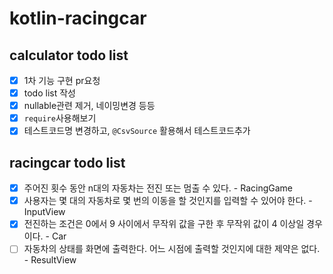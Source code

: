 # kotlin-racingcar

## calculator todo list
* [x] 1차 기능 구현 pr요청
* [x] todo list 작성
* [x] nullable관련 제거, 네이밍변경 등등
* [x] `require`사용해보기
* [x] 테스트코드명 변경하고, `@CsvSource` 활용해서 테스트코드추가

## racingcar todo list
- [x] 주어진 횟수 동안 n대의 자동차는 전진 또는 멈출 수 있다. - RacingGame
- [x] 사용자는 몇 대의 자동차로 몇 번의 이동을 할 것인지를 입력할 수 있어야 한다. - InputView
- [x] 전진하는 조건은 0에서 9 사이에서 무작위 값을 구한 후 무작위 값이 4 이상일 경우이다. - Car
- [ ] 자동차의 상태를 화면에 출력한다. 어느 시점에 출력할 것인지에 대한 제약은 없다. - ResultView
